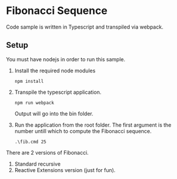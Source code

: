 # Fibonacci Sequence

Code sample is written in Typescript and transpiled via webpack. 

## Setup

You must have nodejs in order to run this sample.

1. Install the required node modules 
    ```
    npm install
    ```
1. Transpile the typescript application.
    ```
    npm run webpack
    ```
    Output will go into the bin folder.

2. Run the application from the root folder. The first argument is the number untill which to compute the Fibonacci sequence.
    ```
    .\fib.cmd 25
    ```


There are 2 versions of Fibonacci.
1. Standard recursive
2. Reactive Extensions version (just for fun).